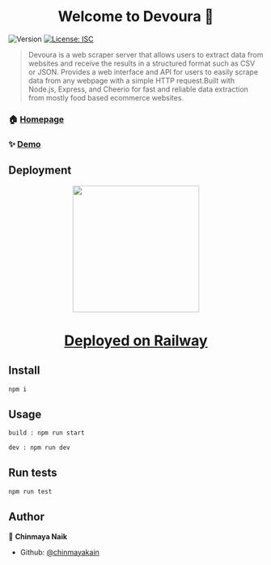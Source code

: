 <h1 align="center">Welcome to Devoura 👋</h1>
<p>
  <img alt="Version" src="https://img.shields.io/badge/version-1.0.0-blue.svg?cacheSeconds=2592000" />
  <a href="#" target="_blank">
    <img alt="License: ISC" src="https://img.shields.io/badge/License-ISC-yellow.svg" />
  </a>
</p>

> Devoura is a web scraper server that allows users to extract data from websites and receive the results in a structured format such as CSV or JSON. Provides a web interface and API for users to easily scrape data from any webpage with a simple HTTP request.Built with Node.js, Express, and Cheerio for fast and reliable data extraction from mostly food based ecommerce websites.

### 🏠 [Homepage](https://devoura-production.up.railway.app/)

### ✨ [Demo](https://devoura-production.up.railway.app/)

## Deployment

<p align="center">
  <img src="https://railway.app/brand/logo-light.png" width="250">
<p>

<div align="center">
    <h1>
        <a href="https://railway.app/">
            Deployed on Railway
        </a>
    </h1>
</div>

## Install

```sh
npm i
```

## Usage

```sh
build : npm run start
```

```sh
dev : npm run dev
```

## Run tests

```sh
npm run test
```

## Author

👤 **Chinmaya Naik**

-   Github: [@chinmayakain](https://github.com/chinmayakain)
